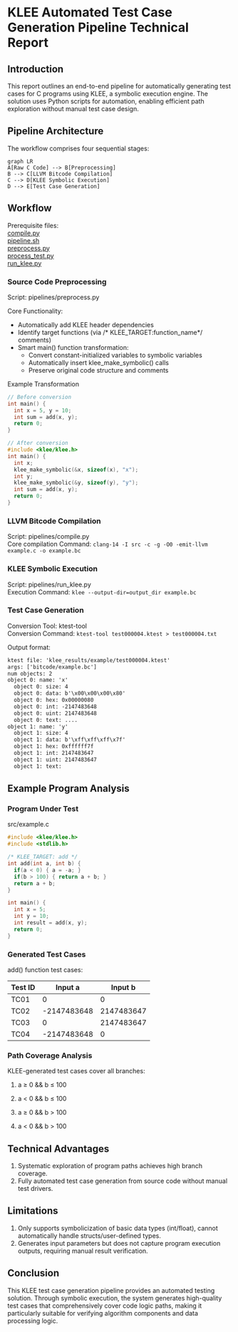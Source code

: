 # KLEE Automated Test Case Generation Pipeline Technical Report

## Introduction
This report outlines an end-to-end pipeline for automatically generating test cases for C programs using KLEE, a symbolic execution engine. The solution uses Python scripts for automation, enabling efficient path exploration without manual test case design.

## Pipeline Architecture

The workflow comprises four sequential stages:

```mermaid
graph LR
A[Raw C Code] --> B[Preprocessing]
B --> C[LLVM Bitcode Compilation]
C --> D[KLEE Symbolic Execution]
D --> E[Test Case Generation]
```

## Workflow

Prerequisite files:<br>
[compile.py](https://github.com/UIUC-code/UIUC---code-translation/blob/main/src/Alexander/pipeline/compile.py)<br>
[pipeline.sh](https://github.com/UIUC-code/UIUC---code-translation/blob/main/src/Alexander/pipeline/pipeline.sh)<br>
[preprocess.py](https://github.com/UIUC-code/UIUC---code-translation/blob/main/src/Alexander/pipeline/preprocess.py)<br>
[process_test.py](https://github.com/UIUC-code/UIUC---code-translation/blob/main/src/Alexander/pipeline/process_test.py)<br>
[run_klee.py](https://github.com/UIUC-code/UIUC---code-translation/blob/main/src/Alexander/pipeline/run_klee.py)<br>

### Source Code Preprocessing​
Script: pipelines/preprocess.py

Core Functionality:

- Automatically add KLEE header dependencies
- Identify target functions (via /* KLEE_TARGET:function_name*/ comments)
- Smart main() function transformation:
    - Convert constant-initialized variables to symbolic variables
    - Automatically insert klee_make_symbolic() calls
    - Preserve original code structure and comments


​​Example Transformation​​

```c
// Before conversion 
int main() {
  int x = 5, y = 10;
  int sum = add(x, y);
  return 0;
}

// After conversion  
#include <klee/klee.h>
int main() {
  int x;
  klee_make_symbolic(&x, sizeof(x), "x");
  int y;
  klee_make_symbolic(&y, sizeof(y), "y");
  int sum = add(x, y);
  return 0;
}
```

### LLVM Bitcode Compilation​

Script: pipelines/compile.py <br>
Core compilation Command: `clang-14 -I src -c -g -O0 -emit-llvm example.c -o example.bc`<br>

### KLEE Symbolic Execution​

Script: pipelines/run_klee.py<br>
Execution Command: `klee --output-dir=output_dir example.bc`<br>

### Test Case Generation​

Conversion Tool: ktest-tool<br>
Conversion Command: `ktest-tool test000004.ktest > test000004.txt`<br>

Output format:

```txt
ktest file: 'klee_results/example/test000004.ktest'
args: ['bitcode/example.bc']
num objects: 2
object 0: name: 'x'
  object 0: size: 4
  object 0: data: b'\x00\x00\x00\x80'
  object 0: hex: 0x00000080
  object 0: int: -2147483648
  object 0: uint: 2147483648
  object 0: text: ....
object 1: name: 'y'
  object 1: size: 4
  object 1: data: b'\xff\xff\xff\x7f'
  object 1: hex: 0xffffff7f
  object 1: int: 2147483647
  object 1: uint: 2147483647
  object 1: text: 
```

## Example Program Analysis

### ​​Program Under Test​​

src/example.c

```c
#include <klee/klee.h>
#include <stdlib.h>

/* KLEE_TARGET: add */
int add(int a, int b) {
  if(a < 0) { a = -a; }
  if(b > 100) { return a + b; }
  return a + b;
}

int main() {
  int x = 5;
  int y = 10;
  int result = add(x, y);
  return 0;
}
```

### ​​Generated Test Cases​​

add() function test cases:

| Test ID | Input a        | Input b        |
|---------|----------------|----------------|
| TC01    | 0              | 0              |
| TC02    | -2147483648    | 2147483647     |
| TC03    | 0              | 2147483647     |
| TC04    | -2147483648    | 0              |

### ​Path Coverage Analysis​​

KLEE-generated test cases cover all branches:

1. a ≥ 0 && b ≤ 100

2. a < 0 && b ≤ 100

3. a ≥ 0 && b > 100

4. a < 0 && b > 100

## Technical Advantages

1. Systematic exploration of program paths achieves high branch coverage.
2. Fully automated test case generation from source code without manual test drivers.

## Limitations

1. Only supports symbolicization of basic data types (int/float), cannot automatically handle structs/user-defined types.
2. Generates input parameters but does not capture program execution outputs, requiring manual result verification.

## Conclusion
This KLEE test case generation pipeline provides an automated testing solution. Through symbolic execution, the system generates high-quality test cases that comprehensively cover code logic paths, making it particularly suitable for verifying algorithm components and data processing logic.